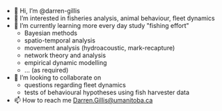 - 👋 Hi, I’m @darren-gillis
- 👀 I’m interested in fisheries analysis, animal behaviour, fleet dynamics
- 🌱 I’m currently learning more every day study "fishing effort"
  - Bayesian methods
  - spatio-temporal analysis
  - movement analysis (hydroacoustic, mark-recapture)
  - network theory and analysis
  - empirical dynamic modelling
  - ... (as required)
- 💞️ I’m looking to collaborate on 
  - questions regarding fleet dynamics
  - tests of behavioural hypotheses using fish harvester data
- 📫 How to reach me Darren.Gillis@umanitoba.ca

<!---
darren-gillis/darren-gillis is a ✨ special ✨ repository because its `README.md` (this file) appears on your GitHub profile.
You can click the Preview link to take a look at your changes.
--->
